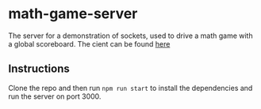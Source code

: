 # math-game-server
The server for a demonstration of sockets, used to drive a math game with a global scoreboard. The cient can be found [here](https://github.com/annaharri89/math-game-server)

## Instructions
Clone the repo and then run `npm run start` to install the dependencies and run the server on port 3000.
